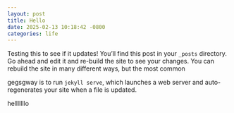 ```yaml
---
layout: post
title: Hello
date: 2025-02-13 10:18:42 -0800
categories: life
---
```

Testing this to see if it updates! You’ll find this post in your `_posts` directory. Go ahead and edit it and re-build the site to see your changes. You can rebuild the site in many different ways, but the most common 

gegsgway is to run `jekyll serve`, which launches a web server and auto-regenerates your site when a file is updated.

helllllllo
